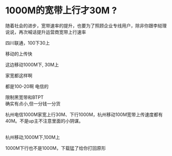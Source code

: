 # 1000M的宽带上行才30M ?


随着社会的进步，宽带速率的提升，也要为了照顾企业专线用户，除非你跟李縂理说说，再次喊话提升运营商宽带上行速率 

四川联通，100下30上

移动的上传快

这边移动1000M下, 30M上<br />
<img id="aimg_EFSFS" onclick="zoom(this, this.src, 0, 0, 0)" class="zoom" src="https://s1.ax1x.com/2020/10/03/01wJsS.png" onmouseover="img_onmouseoverfunc(this)" onload="thumbImg(this)" border="0" alt="" /><br />
<img id="aimg_LjJAy" onclick="zoom(this, this.src, 0, 0, 0)" class="zoom" src="https://s1.ax1x.com/2020/10/03/01wGM8.png" onmouseover="img_onmouseoverfunc(this)" onload="thumbImg(this)" border="0" alt="" />

家宽都这样啊

都是100-20啊 电信的

限制黑宽带和BTPT<br />
确实有点小,但一分钱一分货

杭州电信1000M家宽上行30M、下行1000M，杭州移动100M宽带上传速度都有40M。不是up主不注意里面的小阴谋。<br />
<br />


杭州移动,1000M下,100M上

1000M下行也不是1000M，下载猛了给你打回原形
